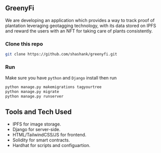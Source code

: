 ## GreenyFi

We are developing an application which provides a way to track proof of plantation leveraging geotagging technology, with its data stored on IPFS and reward the users with an NFT for taking care of plants consistently.

### Clone this repo

```bash
git clone https://github.com/shashank/greenyfi.git
```

### Run

Make sure you have `python` and `Django` install then run

```python
python manage.py makemigrations tagyourtree
python manage.py migrate
python manage.py runserver
```



## Tools and Tech Used

- IPFS for image storage.
- Django for server-side.
- HTML/TailwindCSS/JS for frontend.
- Solidity for smart contracts.
- Hardhat for scripts and configuartion.



